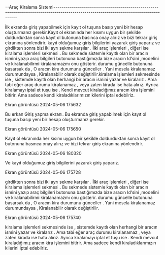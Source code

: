 --Araç Kiralama Sistemi-----------------------------------------------------------------------------------------------------------------------------------------

İlk ekranda giriş yapabilmek için kayıt ol tuşuna basıp yeni bir hesap oluşturmanız gerekir.Kayıt ol ekranında her kısımı uygun bir şekilde doldurduktan sonra kayıt ol butonuna basınca onay alırız ve bizi tekrar giriş ekranına yönlendirir. kayıt olduğumuz giriş bilgilerini yazarak giriş yaparız ve girdikten sonra bizi iki ayrı sekme karşılar . İlki araç işlemleri , diğeri ise kiralama işlemleri sekmesi . Bu sekmede sistemle kayıtlı olan bir aracın ismini yazıp araç bilgileri butonuna bastığımızda bize aracın Id'sini ,modelini ve kiralanabilirmi kiralanamazmı onu gösterir. durumu güncelle butonuna basarsak da , O aracın kira durumunu günceller . Yani mesela kiralanamaz durumundaysa , Kiralanabilir olarak değiştirilir.kiralama işlemleri sekmesinde ise , sistemde kayıtlı olan herhangi bir aracın ismini yazar ve kiralarız . Ama tabi eğer araç durumu kiralanamaz , veya zaten kirada ise hata alırız. Ayrıca kiralamayı iptal et tuşu ise . Kendi mevcut kiraladığımız aracın kira işlemini bitirir. Ama sadece kendi kiraladıklarımızın kilerini iptal edebilriz.

Ekran görüntüsü 2024-05-06 175632

Bu erkan Giriş yapma ekranı. Bu ekranda giriş yapabilmek için kayıt ol tuşuna basıp yeni bir hesap oluşturmanız gerekir.

Ekran görüntüsü 2024-05-06 175650

Kayıt ol ekranında her kısımı uygun bir şekilde doldurduktan sonra kayıt ol butonuna basınca onay alırız ve bizi tekrar giriş ekranına yönlendirir.

Ekran görüntüsü 2024-05-06 180320

Ve kayıt olduğumuz giriş bilgilerini yazarak giriş yaparız.

Ekran görüntüsü 2024-05-06 175728

girdikten sonra bizi iki ayrı sekme karşılar . İlki araç işlemleri , diğeri ise kiralama işlemleri sekmesi . Bu sekmede sistemle kayıtlı olan bir aracın ismini yazıp araç bilgileri butonuna bastığımızda bize aracın Id'sini ,modelini ve kiralanabilirmi kiralanamazmı onu gösterir. durumu güncelle butonuna basarsak da , O aracın kira durumunu günceller . Yani mesela kiralanamaz durumundaysa , Kiralanabilir olarak değiştirilir.

Ekran görüntüsü 2024-05-06 175740

kiralama işlemleri sekmesinde ise , sistemde kayıtlı olan herhangi bir aracın ismini yazar ve kiralarız . Ama tabi eğer araç durumu kiralanamaz , veya zaten kirada ise hata alırız. Ayrıca kiralamayı iptal et tuşu ise . Kendi mevcut kiraladığımız aracın kira işlemini bitirir. Ama sadece kendi kiraladıklarımızın kilerini iptal edebilriz.
